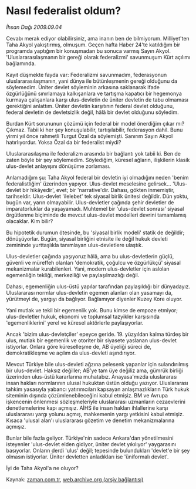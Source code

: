 # Nasıl federalist oldum?

*İhsan Dağı 2009.09.04*

<tr><td class="metin" colspan="2" style="padding-top: 20px; padding-left: 5px; padding-right: 10px;">Cevabı merak ediyor olabilirsiniz, ama inanın ben de bilmiyorum. Milliyet'ten Taha Akyol yakıştırmış, olmuşum. Geçen hafta Haber 24'te katıldığım bir programda yaptığım bir konuşmadan bu sonuca varmış Sayın Akyol. 'Uluslararasılaşmanın bir gereği olarak federalizmi' savunmuşum Kürt açılımı bağlamında.</td></tr><tr><td class="metin" colspan="2" style="padding-top: 20px; padding-left: 5px; padding-right: 10px;"><p>Kayıt düşmekte fayda var: Federalizmi savunmadım, federasyonun uluslararasılaşmanın, yani dünya ile bütünleşmenin gereği olduğunu da söylemedim. Üniter devlet söyleminin arkasına saklanarak ifade özgürlüğünü sınırlamaya kalkışanlara ve tartışma kapatıcı bir hegemonya kurmaya çalışanlara karşı ulus-devletin de üniter devletin de tabu olmaması gerektiğini anlattım. Üniter devletin karşıtının federal devlet olduğunu, federal devletin de devletsizlik değil, hâlâ bir devlet olduğunu söyledim.
<p>Burdan Kürt sorununun çözümü için federal bir model önerdiğim çıkar mı? Çıkmaz. Tabii ki her şey konuşulabilir, tartışılabilir, federasyon dahil. Bunu yirmi yıl önce rahmetli Turgut Özal da söylemişti. Sanırım Sayın Akyol hatırlıyordur. Yoksa Özal da bir federalist miydi?
<p>Uluslararasılaşma ile federalizm arasında bir bağlantı yok tabii ki. Ben de zaten böyle bir şey söylemedim. Söylediğim, küresel ağların, ilişkilerin klasik ulus-devlet anlayışını dönüşüme zorlaması.
<p>Anlamadığım şu: Taha Akyol federal bir devletin iyi olmadığını neden 'benim federalistliğim' üzerinden yapıyor. Ulus-devlet meselesine gelirsek... 'Ulus-devlet bir hikâyedir', evet; bir 'narrative'dir. Dahası, gökten inmemiştir, tarihseldir. Ulus-devlet 'ilelebet' tek siyasal birlik ünitesi değildir. Dün yoktu, bugün var, yarın olmayabilir. Ulus-devletler çağında şehir devletler de imparatorluklar da yaşayamadı. Muhtemel bir 'ulus-devlet sonrası' siyasal örgütlenme biçiminde de mevcut ulus-devlet modelleri devrini tamamlamış olacaklar. Kim bilir?
<p>Bu hipotetik durumun ötesinde, bu 'siyasal birlik modeli' statik de değildir; dönüşüyorlar. Bugün, siyasal birliğini etnisite ile değil hukuk devleti zemininde yurttaşlıkla tanımlayan ulus-devletlere ulaştık.
<p>Ulus-devletler çağında yaşıyoruz hâlâ, ama bu ulus-devletlerin güçlü, güvenli ve müreffeh olanları 'demokratik, çoğulcu ve özgürlükçü' siyasal mekanizmalar kurabilenleri. Yani, modern ulus-devletler için aslolan egemenliğin tekliği, merkeziliği ve paylaşılmazlığı değil.
<p>Dahası, egemenliğin ulus-üstü yapılar tarafından paylaşıldığı bir dünyadayız. Uluslararası normlar ulus-devletin egemen alanları olan yasamayı da, yürütmeyi de, yargıyı da bağlıyor. Bağlamıyor diyenler Kuzey Kore oluyor.
<p>Yani mutlak ve tekil bir egemenlik yok. Bunu kimse de empoze etmiyor; ulus-devletler hukuk, ekonomi ve toplumsal tazyikler karşısında 'egemenliklerini' yerel ve küresel aktörlerle paylaşıyorlar.
<p>Ancak 'bizim ulus-devletçiler' epeyce geride. 19. yüzyıldan kalma türdeş bir ulus, mutlak bir egemenlik ve otoriter bir siyasete yaslanan ulus-devlet istiyorlar. Onlara göre küreselleşme de, AB üyeliği süreci de, demokratikleşme ve açılım da ulus-devleti aşındırıyor.
<p>Mevcut Türkiye bile ulus-devleti ağzına pelesenk yapanlar için sulandırılmış bir ulus-devlet. Haksız değiller; AB'ye tam üye değiliz ama, gümrük birliği üzerinden ulus-üstü kararlarına muhatabız. Anayasa'mızda uluslararası insan hakları normlarının ulusal hukuktan üstün olduğu yazıyor. Uluslararası tahkim yasasıyla yabancı yatırımcıları kapsayan anlaşmazlıkların Türk hukuk siteminin dışında çözümlenebileceğini kabul etmişiz. BM ve Avrupa işkencenin önlenmesi sözleşmeleriyle uluslararası uzmanların cezaevlerini denetlemelerine kapı açmışız. AİHS ile insan hakları ihlallerine karşı uluslararası yargı yolunu açmış, mahkemenin yargı yetkisini kabul etmişiz. Kısaca 'ulusal alan'ı uluslararası gözetim ve denetim mekanizmalarına açmışız.
<p>Bunlar bile fazla geliyor. Türkiye'nin sadece Ankara'dan yönetilmesini isteyenler 'ulus-devlet elden gidiyor, üniter devlet yıkılıyor' yaygarasını basıyorlar. Onların derdi 'ulus' değil; tepesinde bulundukları 'devlet'e bir şey olmasın istiyorlar. Üniter devletten anladıkları ise 'üniformalı devlet'.
<p>İyi de Taha Akyol'a ne oluyor? <br/></p></p></p></p></p></p></p></p></p></p></p></p></td></tr>

Kaynak: [zaman.com.tr](http://zaman.com.tr/yazar.do?yazino=888207), [web.archive.org (arşiv bağlantısı)](http://web.archive.org/web/20090924231211/http://www.zaman.com.tr:80/yazar.do?yazino=888207)
